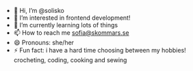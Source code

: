 - 👋 Hi, I’m @solisko
- 👀 I’m interested in frontend development!
- 🌱 I’m currently learning lots of things
- 📫 How to reach me sofia@skommars.se
- 😄 Pronouns: she/her
- ⚡ Fun fact: i have a hard time choosing between my hobbies! crocheting, coding, cooking and sewing

<!---
solisko/solisko is a ✨ special ✨ repository because its `README.md` (this file) appears on your GitHub profile.
You can click the Preview link to take a look at your changes.
--->
